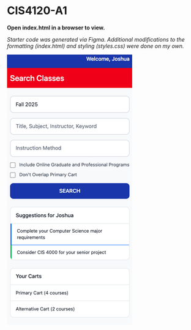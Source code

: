 # CIS4120-A1

**Open index.html in a browser to view.**

_Starter code was generated via Figma. Additional modifications to the formatting (index.html) and styling (styles.css) were done on my own._

![alt text](https://github.com/joshualee0902/CIS4120-A1/blob/main/static-page-screenshot.png?raw=true)
